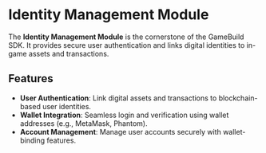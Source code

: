 # Identity Management Module

The **Identity Management Module** is the cornerstone of the GameBuild SDK. It provides secure user authentication and links digital identities to in-game assets and transactions.

## Features

- **User Authentication**: Link digital assets and transactions to blockchain-based user identities.
- **Wallet Integration**: Seamless login and verification using wallet addresses (e.g., MetaMask, Phantom).
- **Account Management**: Manage user accounts securely with wallet-binding features.

